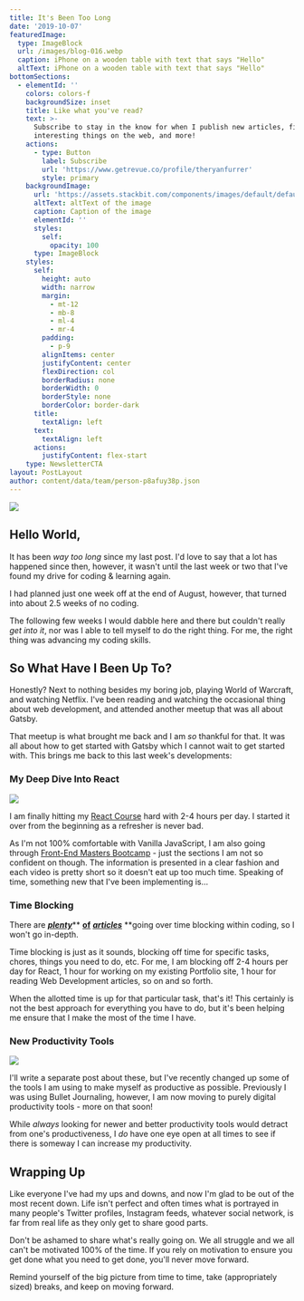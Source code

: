 ```yaml
---
title: It's Been Too Long
date: '2019-10-07'
featuredImage:
  type: ImageBlock
  url: /images/blog-016.webp
  caption: iPhone on a wooden table with text that says "Hello"
  altText: iPhone on a wooden table with text that says "Hello"
bottomSections:
  - elementId: ''
    colors: colors-f
    backgroundSize: inset
    title: Like what you've read?
    text: >-
      Subscribe to stay in the know for when I publish new articles, find
      interesting things on the web, and more!
    actions:
      - type: Button
        label: Subscribe
        url: 'https://www.getrevue.co/profile/theryanfurrer'
        style: primary
    backgroundImage:
      url: 'https://assets.stackbit.com/components/images/default/default-image.png'
      altText: altText of the image
      caption: Caption of the image
      elementId: ''
      styles:
        self:
          opacity: 100
      type: ImageBlock
    styles:
      self:
        height: auto
        width: narrow
        margin:
          - mt-12
          - mb-8
          - ml-4
          - mr-4
        padding:
          - p-9
        alignItems: center
        justifyContent: center
        flexDirection: col
        borderRadius: none
        borderWidth: 0
        borderStyle: none
        borderColor: border-dark
      title:
        textAlign: left
      text:
        textAlign: left
      actions:
        justifyContent: flex-start
    type: NewsletterCTA
layout: PostLayout
author: content/data/team/person-p8afuy38p.json
---
```

![](/images/blog-016-e3730f72.webp)

## Hello World,

It has been *way too long* since my last post. I'd love to say that a lot has happened since then, however, it wasn't until the last week or two that I've found my drive for coding & learning again.

I had planned just one week off at the end of August, however, that turned into about 2.5 weeks of no coding.

The following few weeks I would dabble here and there but couldn't really *get into it*, nor was I able to tell myself to do the right thing. For me, the right thing was advancing my coding skills.

## So What Have I Been Up To?

Honestly? Next to nothing besides my boring job, playing World of Warcraft, and watching Netflix. I've been reading and watching the occasional thing about web development, and attended another meetup that was all about Gatsby.

That meetup is what brought me back and I am *so* thankful for that. It was all about how to get started with Gatsby which I cannot wait to get started with. This brings me back to this last week's developments:

### **My Deep Dive Into React**

![](/images/blog-016\_01.png)

I am finally hitting my [React Course](https://www.udemy.com/course/complete-react-developer-zero-to-mastery/) hard with 2-4 hours per day. I started it over from the beginning as a refresher is never bad.

As I'm not 100% comfortable with Vanilla JavaScript, I am also going through [Front-End Masters Bootcamp](https://frontendmasters.com/bootcamp/) - just the sections I am not so confident on though. The information is presented in a clear fashion and each video is pretty short so it doesn't eat up too much time. Speaking of time, something new that I've been implementing is...

### **Time Blocking**

There are [***plenty***](https://blog.rescuetime.com/time-blocking-101/)** **[**of**](https://toggl.com/track/time-blocking/)** **[***articles***](https://blog.hubstaff.com/time-blocking-simple-guide/)** **going over time blocking within coding, so I won't go in-depth.

Time blocking is just as it sounds, blocking off time for specific tasks, chores, things you need to do, etc. For me, I am blocking off 2-4 hours per day for React, 1 hour for working on my existing Portfolio site, 1 hour for reading Web Development articles, so on and so forth.

When the allotted time is up for that particular task, that's it! This certainly is not the best approach for everything you have to do, but it's been helping me ensure that I make the most of the time I have.

### **New Productivity Tools**

![](/images/blog-016\_02.jpeg)

I'll write a separate post about these, but I've recently changed up some of the tools I am using to make myself as productive as possible. Previously I was using  Bullet Journaling, however, I am now moving to purely digital productivity tools - more on that soon!

While *always* looking for newer and better productivity tools would detract from one's productiveness, I *do* have one eye open at all times to see if there is someway I can increase my productivity.

## Wrapping Up

Like everyone I've had my ups and downs, and now I'm glad to be out of the most recent down. Life isn't perfect and often times what is portrayed in many people's Twitter profiles, Instagram feeds, whatever social network, is far from real life as they only get to share good parts.

Don't be ashamed to share what's really going on. We all struggle and we all can't be motivated 100% of the time. If you rely on motivation to ensure you get done what you need to get done, you'll never move forward.

Remind yourself of the big picture from time to time, take (appropriately sized) breaks, and keep on moving forward.
